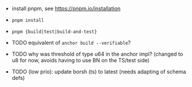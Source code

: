 - install pnpm, see https://pnpm.io/installation
- `pnpm install`
- `pnpm {build|test|build-and-test}`

- TODO equivalent of `anchor build --verifiable`?
- TODO why was threshold of type u64 in the anchor impl? (changed to u8 for now, avoids having to use BN on the TS/test side)
- TODO (low prio): update borsh (ts) to latest (needs adapting of schema defs) 